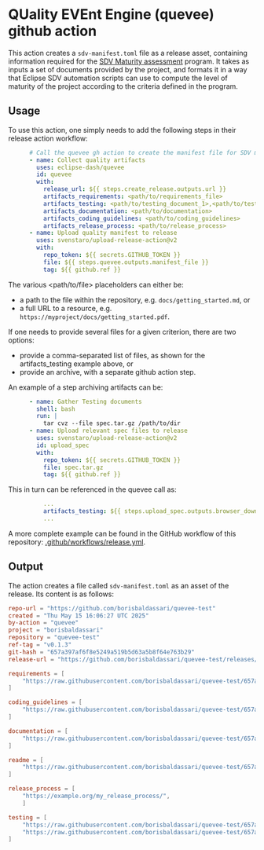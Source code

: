 
# QUality EVEnt Engine (quevee) github action

This action creates a `sdv-manifest.toml` file as a release asset, containing information required for the [SDV Maturity assessment](https://gitlab.eclipse.org/eclipse-wg/sdv-wg/sdv-technical-alignment/sdv-technical-topics/sdv-process/sdv-process-evaluation/-/blob/main/README.md) program. It takes as inputs a set of documents provided by the project, and formats it in a way that Eclipse SDV automation scripts can use to compute the level of maturity of the project according to the criteria defined in the program.


## Usage

To use this action, one simply needs to add the following steps in their release action workflow:

```yaml
      # Call the quevee gh action to create the manifest file for SDV maturity assessment.
      - name: Collect quality artifacts
        uses: eclipse-dash/quevee
        id: quevee
        with:
          release_url: ${{ steps.create_release.outputs.url }}
          artifacts_requirements: <path/to/requirements_file>
          artifacts_testing: <path/to/testing_document_1>,<path/to/testing_document_2> 
          artifacts_documentation: <path/to/documentation>
          artifacts_coding_guidelines: <path/to/coding_guidelines>
          artifacts_release_process: <path/to/release_process>
      - name: Upload quality manifest to release
        uses: svenstaro/upload-release-action@v2
        with:
          repo_token: ${{ secrets.GITHUB_TOKEN }}
          file: ${{ steps.quevee.outputs.manifest_file }}
          tag: ${{ github.ref }}

```

The various <path/to/file> placeholders can either be:
* a path to the file within the repository, e.g. `docs/getting_started.md`, or
* a full URL to a resource, e.g. `https://myproject/docs/getting_started.pdf`.

If one needs to provide several files for a given criterion, there are two options:
* provide a comma-separated list of files, as shown for the artifacts_testing example above, or
* provide an archive, with a separate github action step.

An example of a step archiving artifacts can be:
```yaml
      - name: Gather Testing documents
        shell: bash
        run: |
          tar cvz --file spec.tar.gz /path/to/dir
      - name: Upload relevant spec files to release
        uses: svenstaro/upload-release-action@v2
        id: upload_spec
        with:
          repo_token: ${{ secrets.GITHUB_TOKEN }}
          file: spec.tar.gz
          tag: ${{ github.ref }}
```

This in turn can be referenced in the quevee call as:
```yaml
          ...
          artifacts_testing: ${{ steps.upload_spec.outputs.browser_download_url }}
          ...
```

A more complete example can be found in the GitHub workflow of this repository: [.github/workflows/release.yml](.github/workflows/release.yml).

## Output

The action creates a file called `sdv-manifest.toml` as an asset of the release. Its content is as follows:

```toml
repo-url = "https://github.com/borisbaldassari/quevee-test"
created = "Thu May 15 16:06:27 UTC 2025"
by-action = "quevee"
project = "borisbaldassari"
repository = "quevee-test"
ref-tag = "v0.1.3"
git-hash = "657a397af6f8e5249a519b5d63a5b8f64e763b29"
release-url = "https://github.com/borisbaldassari/quevee-test/releases/tag/v0.1.3"

requirements = [
    "https://raw.githubusercontent.com/borisbaldassari/quevee-test/657a397af6f8e5249a519b5d63a5b8f64e763b29/docs/requirements.md",
]

coding_guidelines = [
    "https://raw.githubusercontent.com/borisbaldassari/quevee-test/657a397af6f8e5249a519b5d63a5b8f64e763b29/docs/coding_guidelines.md",
]

documentation = [
    "https://raw.githubusercontent.com/borisbaldassari/quevee-test/657a397af6f8e5249a519b5d63a5b8f64e763b29/docs/getting_started/",
]

readme = [
    "https://raw.githubusercontent.com/borisbaldassari/quevee-test/657a397af6f8e5249a519b5d63a5b8f64e763b29/README.md",
]

release_process = [
    "https://example.org/my_release_process/",
    ]

testing = [
    "https://raw.githubusercontent.com/borisbaldassari/quevee-test/657a397af6f8e5249a519b5d63a5b8f64e763b29/tests/file_1",
    "https://raw.githubusercontent.com/borisbaldassari/quevee-test/657a397af6f8e5249a519b5d63a5b8f64e763b29/tests/file_2",
]
```

